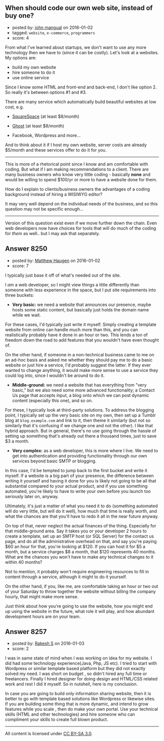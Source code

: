 ## When should code our own web site, instead of buy one?

- posted by: [john mangual](https://stackexchange.com/users/382049/john-mangual) on 2016-01-02
- tagged: `website`, `e-commerce`, `programmers`
- score: 4

From what I've learned about startups, we don't want to use any more technology then we have to (since it can be costly).  Let's look at a websites.  My options are:

* build my own website
* hire someone to do it
* use online service

Since I know some HTML and front-end and back-end, I don't like option 2.  So really it's between options #1 and #3.

There are many service which automatically build beautiful websites at low cost, e.g. 

* [SquareSpace](http://www.squarespace.com/pricing) (at least $8/month)

* [Ghost](https://ghost.org/pricing/) (at least $8/month)

* Facebook, Wordpress and more...

And to think about it if I host my own website, server costs are already $5/month and these services offer to do it for you.

---

This is more of a rhetorical point since I know and am comfortable with coding.  But what if I am making recommendations to a client.  There are many business owners who know very little coding - basically **none** and would be willing to spend $100/yr or more to have a website done for them.

How do I explain to clients/business owners the advantages of a coding background instead of hiring a WISIWYG editor?  

It may very well depend on the individual needs of the business, and so this question may not be specific enough...

---

Version of this question exist even if we move further down the chain.  Even web developers now have choices for tools that will do much of the coding for *them* as well.. but I may ask that separately.


## Answer 8250

- posted by: [Matthew Haugen](https://stackexchange.com/users/1325646/matthew-haugen) on 2016-01-02
- score: 7

I typically just base it off of what's needed out of the site.

I *am* a web developer, so I might view things a little differently than someone with less experience in the space, but I put site requirements into three buckets:

* **Very basic:** we need a website that announces our presence, maybe hosts some static content, but basically just holds the domain name while we wait.

 For these cases, I'd typically just write it myself. Simply creating a template website from online can handle much more than this, and you can realistically probably have it done in an hour or two. This lends a ton of freedom down the road to add features that you wouldn't have even thought of.

 On the other hand, if someone in a non-technical business came to me on an ad-hoc basis and asked me whether they should pay me to do a basic website or just hire a service, I'd probably suggest the latter. If they ever wanted to change anything, it would make more sense to use a service they could log into, since I wouldn't be around to do it.

* **Middle-ground:** we need a website that has everything from "very basic," but we also need some more advanced functionality; a Contact Us page that accepts input, a blog onto which we can post dynamic content (especially this one), and so on.

 For these, I typically look at third-party solutions. To address the blogging point, I typically set up the very basic site on my own, then set up a Tumblr blog at `blog.example.com` and link to it, then theme it similarly (but not so similarly that it's confusing if we change one and not the other). I like that hybrid approach. But in general, there's no use going through the hassle of setting up something that's already out there a thousand times, just to save $3 a month.

* **Very complex:** as a web developer, this is more where I live. We need to get into authentication and providing functionality through our own services beyond basic SMTP or blogging.

 In this case, I'd be tempted to jump back to the first bucket and write it myself. If a website is a big part of your presence, the difference between writing it yourself and having it done for you is likely not going to be all that substantial compared to your actual product, and if you use something automated, you're likely to have to write your own before you launch too seriously later on, anyway.

Ultimately, it's just a matter of what you need it to do (something automated will do very little, but will do it well), how much that time is really worth, and what the chances are that you'll have to redo it all in the near future anyway.

On top of that, never neglect the actual finances of the thing. Especially for that middle-ground area. Say it takes you or your developer 2 hours to create a template, set up an SMTP host (or SQL Server) for the contact us page, and do all the administrative overhead on that, and say you're paying $60 an hour for that, you're looking at $120. If you can host it for $5 a month, but a service charges $8 a month, that $120 represents 40 months. What are the chances you won't have to make any technical changes to it within 40 months?

Not to mention, it probably won't require engineering resources to fill in content through a service, although it might to do it yourself.

On the other hand, if you, like me, are comfortable taking an hour or two out of your Saturday to throw together the website without billing the company hourly, that might make more sense.

Just think about how you're going to use the website, how you might end up using the website in the future, what role it will play, and how abundant development hours are on your team.


## Answer 8257

- posted by: [Rakesh S](https://stackexchange.com/users/7563360/rakesh-s) on 2016-01-03
- score: 2

I was in same state of mind when I was working on idea for my website. I did had some technology experience(Java, Php, JS etc). I tried to start with Wordpress or similar template based platform but they did not exactly solved my need. I was short on budget , so didn't hired any full time or freelancers. Finally I hired designer for doing design and HTML/CSS related work and rest I did it myself. So in nutshell, here is my conclusion.

In case you are going to build only information sharing website, then it is better to go with template based solutions like Wordpress or likewise sites. If you are building some thing that is more dynamic, and intend to grow features while you scale , then do make your own portal. Use your technical skills (HTML and other technologies) and hire someone who can compliment your skills to create full blown product.



---

All content is licensed under [CC BY-SA 3.0](https://creativecommons.org/licenses/by-sa/3.0/).
